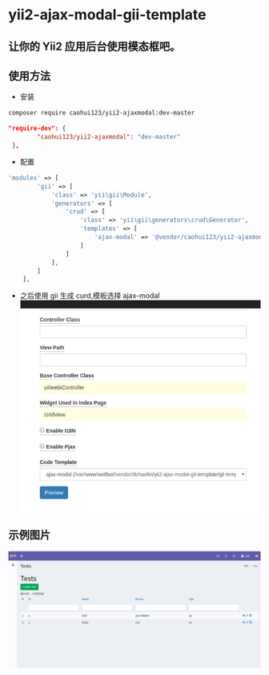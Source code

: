 # yii2-ajax-modal-gii-template
## 让你的 Yii2 应用后台使用模态框吧。
## 使用方法
- 安装
```bash
composer require caohui123/yii2-ajaxmodal:dev-master
```

```json
"require-dev": {
        "caohui123/yii2-ajaxmodal": "dev-master"
 },
```
- 配置
```php
'modules' => [
        'gii' => [
            'class' => 'yii\gii\Module',
            'generators' => [
                'crud' => [
                    'class' => 'yii\gii\generators\crud\Generator',
                    'templates' => [
                        'ajax-modal' => '@vendor/caohui123/yii2-ajaxmodal/gii-template/curd/default',
                    ]
                ]
            ],
        ]
    ],
```
- 之后使用 gii 生成 curd,模板选择 ajax-modal
![](https://raw.githubusercontent.com/dchaofei/images/master/yii2-ajaxmodal/operate.png)

## 示例图片
![](https://raw.githubusercontent.com/dchaofei/images/master/yii2-ajaxmodal/example.gif)
